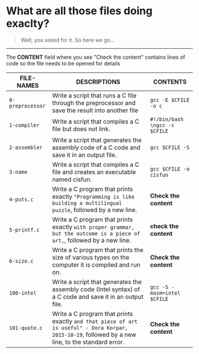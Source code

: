 # What are all those files doing exaclty?
> Well, you asked for it. So here we go...
------------------------------
The **CONTENT** field where you see "Check the content" contains lines of code so the file needs to be opened for details

| **FILE-NAMES** | **DESCRIPTIONS** | **CONTENTS**
| --- | --- | ---
| `0-preprocessor` | Write a script that runs a C file through the preprocessor and save the result into another file | `gcc -E $CFILE -o c`
| `1-compiler` | Write a script that compiles a C file but does not link. | `#!/bin/bash \ngcc -c $CFILE`
| `2-assembler` | Write a script that generates the assembly code of a C code and save it in an output file. | `gcc $CFILE -S`
| `3-name` | Write a script that compiles a C file and creates an executable named cisfun. | `gcc $CFILE -o cisfun`
| `4-puts.c` | Write a C program that prints exactly `"Programming is like building a multilingual puzzle`, followed by a new line. | **Check the content**
| `5-printf.c` | Write a C program that prints exactly `with proper grammar, but the outcome is a piece of art,`, followed by a new line. | **check the content**
| `6-size.c` | Write a C program that prints the size of various types on the computer it is compiled and run on. | **Check the content**
| `100-intel` | Write a script that generates the assembly code (Intel syntax) of a C code and save it in an output file. | `gcc -S -masm=intel $CFILE`
| `101-quote.c` | Write a C program that prints exactly `and that piece of art is useful" - Dora Korpar, 2015-10-19`, followed by a new line, to the standard error. | **Check the content**
